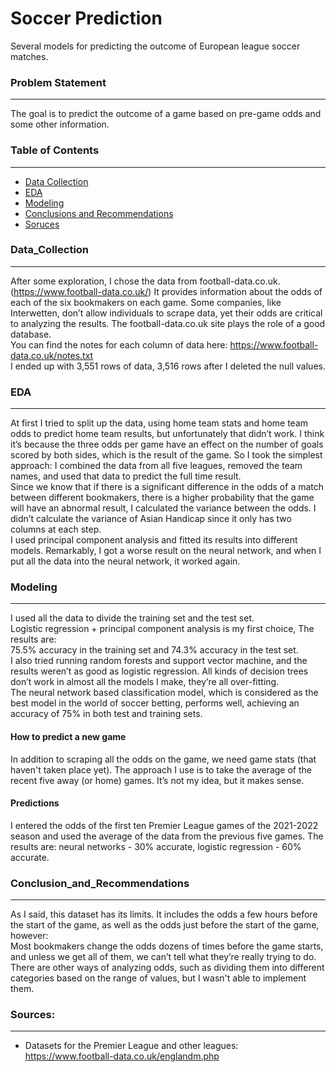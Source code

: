 # Soccer Prediction
Several models for predicting the outcome of European league soccer matches.

### Problem Statement
---
The goal is to predict the outcome of a game based on pre-game odds and some other information.

### Table of Contents
---
- [Data Collection](#Data_Collection)
- [EDA](#EDA)
- [Modeling](#Modeling)
- [Conclusions and Recommendations](#Conclusion_and_Recommendations)
- [Soruces](#Sources)

### Data_Collection
---
After some exploration, I chose the data from football-data.co.uk. (https://www.football-data.co.uk/) It provides information about the odds of each of the six bookmakers on each game. Some companies, like Interwetten, don’t allow individuals to scrape data, yet their odds are critical to analyzing the results. The football-data.co.uk site plays the role of a good database.  <br/>
You can find the notes for each column of data here: https://www.football-data.co.uk/notes.txt <br/>
I ended up with 3,551 rows of data, 3,516 rows after I deleted the null values.

### EDA
---
At first I tried to split up the data, using home team stats and home team odds to predict home team results, but unfortunately that didn’t work. I think it’s because the three odds per game have an effect on the number of goals scored by both sides, which is the result of the game. So I took the simplest approach: I combined the data from all five leagues, removed the team names, and used that data to predict the full time result. <br/>
Since we know that if there is a significant difference in the odds of a match between different bookmakers, there is a higher probability that the game will have an abnormal result, I calculated the variance between the odds. I didn’t calculate the variance of Asian Handicap since it only has two columns at each step. <br/>
I used principal component analysis and fitted its results into different models. Remarkably, I got a worse result on the neural network, and when I put all the data into the neural network, it worked again.

### Modeling
---
I used all the data to divide the training set and the test set. <br/>
Logistic regression + principal component analysis is my first choice, The results are: <br/>
75.5% accuracy in the training set and 74.3% accuracy in the test set. <br/>
I also tried running random forests and support vector machine, and the results weren’t as good as logistic regression. All kinds of decision trees don’t work in almost all the models I make, they’re all over-fitting. <br/>
The neural network based classification model, which is considered as the best model in the world of soccer betting, performs well, achieving an accuracy of 75% in both test and training sets. 

#### How to predict a new game
In addition to scraping all the odds on the game, we need game stats (that haven't taken place yet). The approach I use is to take the average of the recent five away (or home) games. It’s not my idea, but it makes sense.

#### Predictions
I entered the odds of the first ten Premier League games of the 2021-2022 season and used the average of the data from the previous five games. The results are: neural networks - 30% accurate, logistic regression - 60% accurate.

### Conclusion_and_Recommendations
---
As I said, this dataset has its limits. It includes the odds a few hours before the start of the game, as well as the odds just before the start of the game, however: <br/>
Most bookmakers change the odds dozens of times before the game starts, and unless we get all of them, we can’t tell what they’re really trying to do. <br/>
There are other ways of analyzing odds, such as dividing them into different categories based on the range of values, but I wasn't able to implement them.

### Sources:
---
* Datasets for the Premier League and other leagues: https://www.football-data.co.uk/englandm.php

